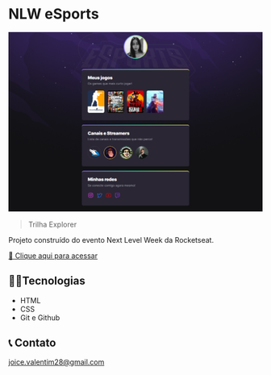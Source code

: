 # NLW eSports 

![preview](./github/preview.png)

 > Trilha Explorer 

 Projeto construído do evento Next Level Week da Rocketseat.

[ 📎 Clique aqui para acessar](https://joicevalentim.github.io/nlw-esports-explorer/)


 ## 👩‍💻Tecnologias

 - HTML
 - CSS
 - Git e Github

 ## 📞 Contato

 joice.valentim28@gmail.com



